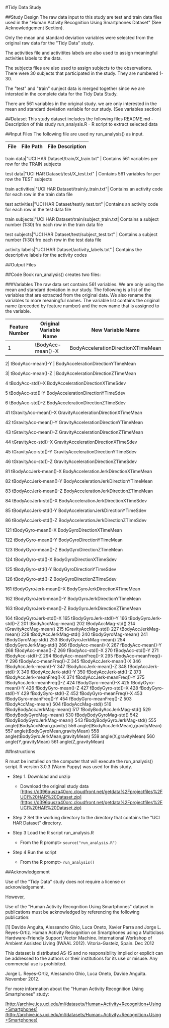 #Tidy Data Study

##Study Design
The raw data input to this study are test and train data files used in the "Human Activity Recognition Using Smartphones Dataset" (See Acknowledgement Section).

Only the mean and standard deviation variables were selected from the original raw data for the "Tidy Data" study.

The activities file and activitites labels are also used to assign meaningful activities labels to the data.

The subjects files are also used to assign subjects to the observations.  There were 30 subjects that participated in the study.  They are numbered 1-30.

The "test" and "train" sunject data is merged together since we are intersted in the complete data for the Tidy Data Study.

There are 561 variables in the original study. we are only interested in the mean and standard deviation variable for our study. (See variables section)   

##Dataset
        This study dataset includes the following files
                README.md      -  Description of this study
                run_analysis.R -  R script to extract selected data



##Input Files
 The following file are used ny run_analysis() as input.
 
File | File Path | File Description
--- | --- | ---

 train data|"UCI HAR Dataset/train/X_train.txt" | Contains 561 variables per row  for the TRAIN subjects

 test data|"UCI HAR Dataset/test/X_test.txt" | Contains 561 variables for per row the TEST subjects

 train activities|"UCI HAR Dataset/train/y_train.txt"| Contains an activity code for each row in the train data file 

 test activities|"UCI HAR Dataset/test/y_test.txt" |Contains an activity code for each row in the test data file

train subjects|"UCI HAR Dataset/train/subject_train.txt| Contains a subject number (1:30) fro each row in the train data file

 test subjects|"UCI HAR Dataset/test/subject_test.txt" | Contains a subject number (1:30) fro each row in the test data file

 activity labels|"UCI HAR Dataset/activity_labels.txt" | Contains the descriptive labels for the activity codes


##Output Files

##Code Book
        run_analysis() creates two files:





###Variables
The raw data set contains 561 variables.  We are only using the mean and standard deviation in our study.  The following is a list of the variables that are extracted from the original data.  We also rename the variables to more meaningful names.  The variable list contains the original name (preceded by feature number) and the new name that is assigned to the variable.

 
Feature Number | Original Variable Name | New Variable Name 
--- | --- | ---
1| tBodyAcc-mean()-X |         BodyAccelerationDirectionXTimeMean

2| tBodyAcc-mean()-Y |         BodyAccelerationDirectionYTimeMean

3| tBodyAcc-mean()-Z |        BodyAccelerationDirectionZTimeMean

4 tBodyAcc-std()-X           BodyAccelerationDirectionXTimeSdev

5 tBodyAcc-std()-Y           BodyAccelerationDirectionYTimeSdev

6 tBodyAcc-std()-Z           BodyAccelerationDirectionZTimeSdev

41 tGravityAcc-mean()-X      GravityAccelerationDirectionXTimeMean

42 tGravityAcc-mean()-Y      GravityAccelerationDirectionYTimeMean

43 tGravityAcc-mean()-Z      GravityAccelerationDirectionZTimeMean

44 tGravityAcc-std()-X       GravityAccelerationDirectionXTimeSdev

45 tGravityAcc-std()-Y       GravityAccelerationDirectionYTimeSdev

46 tGravityAcc-std()-Z       GravityAccelerationDirectionZTimeSdev

81 tBodyAccJerk-mean()-X     BodyAccelerationJerkDirectionXTimeMean

82 tBodyAccJerk-mean()-Y     BodyAccelerationJerkDirectionYTimeMean

83 tBodyAccJerk-mean()-Z     BodyAccelerationJerkDirectionZTimeMean

84 tBodyAccJerk-std()-X      BodyAccelerationJerkDirectionXTimeSdev

85 tBodyAccJerk-std()-Y      BodyAccelerationJerkDirectionYTimeSdev

86 tBodyAccJerk-std()-Z      BodyAccelerationJerkDirectionZTimeSdev

121 tBodyGyro-mean()-X       BodyGyroDirectionXTimeMean

122 tBodyGyro-mean()-Y       BodyGyroDirectionYTimeMean

123 tBodyGyro-mean()-Z       BodyGyroDirectionZTimeMean

124 tBodyGyro-std()-X        BodyGyroDirectionXTimeSdev

125 tBodyGyro-std()-Y        BodyGyroDirectionYTimeSdev

126 tBodyGyro-std()-Z        BodyGyroDirectionZTimeSdev

161 tBodyGyroJerk-mean()-X   BodyGyroJerkDirectionXTimeMean

162 tBodyGyroJerk-mean()-Y   BodyGyroJerkDirectionYTimeMean

163 tBodyGyroJerk-mean()-Z   BodyGyroJerkDirectionZTimeMean

164 tBodyGyroJerk-std()-X
165 tBodyGyroJerk-std()-Y
166 tBodyGyroJerk-std()-Z
201 tBodyAccMag-mean()
202 tBodyAccMag-std()
214 tGravityAccMag-mean()
215 tGravityAccMag-std()
227 tBodyAccJerkMag-mean()
228 tBodyAccJerkMag-std()
240 tBodyGyroMag-mean()
241 tBodyGyroMag-std()
253 tBodyGyroJerkMag-mean()
254 tBodyGyroJerkMag-std()
266 fBodyAcc-mean()-X
267 fBodyAcc-mean()-Y
268 fBodyAcc-mean()-Z
269 fBodyAcc-std()-X
270 fBodyAcc-std()-Y
271 fBodyAcc-std()-Z
294 fBodyAcc-meanFreq()-X
295 fBodyAcc-meanFreq()-Y
296 fBodyAcc-meanFreq()-Z
345 fBodyAccJerk-mean()-X
346 fBodyAccJerk-mean()-Y
347 fBodyAccJerk-mean()-Z
348 fBodyAccJerk-std()-X
349 fBodyAccJerk-std()-Y
350 fBodyAccJerk-std()-Z
373 fBodyAccJerk-meanFreq()-X
374 fBodyAccJerk-meanFreq()-Y
375 fBodyAccJerk-meanFreq()-Z
424 fBodyGyro-mean()-X
425 fBodyGyro-mean()-Y
426 fBodyGyro-mean()-Z
427 fBodyGyro-std()-X
428 fBodyGyro-std()-Y
429 fBodyGyro-std()-Z
452 fBodyGyro-meanFreq()-X
453 fBodyGyro-meanFreq()-Y
454 fBodyGyro-meanFreq()-Z
503 fBodyAccMag-mean()
504 fBodyAccMag-std()
516 fBodyBodyAccJerkMag-mean()
517 fBodyBodyAccJerkMag-std()
529 fBodyBodyGyroMag-mean()
530 fBodyBodyGyroMag-std()
542 fBodyBodyGyroJerkMag-mean()
543 fBodyBodyGyroJerkMag-std()
555 angle(tBodyAccMean,gravity)
556 angle(tBodyAccJerkMean),gravityMean)
557 angle(tBodyGyroMean,gravityMean)
558 angle(tBodyGyroJerkMean,gravityMean)
559 angle(X,gravityMean)
560 angle(Y,gravityMean)
561 angle(Z,gravityMean)


















##Instructions

 R must be installed on the computer that will execute the run_analysis() script. 
 R version 3.0.3 (Warm Puppy) was used for this study.

* Step 1.    Download and unzip
  * Download the original study data [https://d396qusza40orc.cloudfront.net/getdata%2Fprojectfiles%2FUCI%20HAR%20Dataset.zip](https://d396qusza40orc.cloudfront.net/getdata%2Fprojectfiles%2FUCI%20HAR%20Dataset.zip)

* Step 2    Set the working directory to the directory that contains the "UCI HAR Dataset" directory.

* Step 3    Load the R script run_analysis.R
  * From the R prompt>  `source("run_analysis.R")`

* Step 4    Run the script
  * From the R prompt> `run_analysis()`


##Acknowledgement

Use of the "Tidy Data" study does not require a license or acknowledgement.

However,

Use of the "Human Activity Recognition Using Smartphones" dataset in publications must be acknowledged by referencing the following publication: 

[1] Davide Anguita, Alessandro Ghio, Luca Oneto, Xavier Parra and Jorge L. Reyes-Ortiz. Human Activity Recognition on Smartphones using a Multiclass Hardware-Friendly Support Vector Machine. International Workshop of Ambient Assisted Living (IWAAL 2012). Vitoria-Gasteiz, Spain. Dec 2012

This dataset is distributed AS-IS and no responsibility implied or explicit can be addressed to the authors or their institutions for its use or misuse. Any commercial use is prohibited.

Jorge L. Reyes-Ortiz, Alessandro Ghio, Luca Oneto, Davide Anguita. November 2012.

For more information about the "Human Activity Recognition Using Smartphones" study:

[http://archive.ics.uci.edu/ml/datasets/Human+Activity+Recognition+Using+Smartphones](http://archive.ics.uci.edu/ml/datasets/Human+Activity+Recognition+Using+Smartphones)


